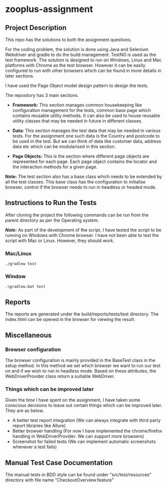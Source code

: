 ﻿# zooplus-assignment

## Project Description
This repo has the solutions to both the assignment questions. 

For the coding problem, the solution is done using Java and Selenium Webdriver and gradle to do the build management. TestNG is used as the test framework. The solution is designed to run on Windows, Linux and Mac platforms with Chrome as the test browser. However it can be easily configured to run with other browsers which can be found in more details in later sections.

I have used the Page Object model design pattern to design the tests. 

The repository has 3 main sections.
* <b>Framework:</b> This section manages common housekeeping like configuration management for the tests, common base page which contains reusable utility methods. It can also be used to house reusable utility classes that may be needed in future in different classes.

* <b>Data:</b> This section manages the test data that may be needed in various tests. For the assignment one such data is the Country and postcode to be used in the test. But we can think of data like customer data, address data etc which can be modularised in this section.

* <b>Page Objects:</b> This is the section where different page objects are represented for each page. Each page object contains the locator and the interaction methods for a given page.

<b>Note:</b> The test section also has a base class which needs to be extended by all the test classes. This base class has the configuration to initialise browser, control if the browser needs to run in headless or headed mode.

## Instructions to Run the Tests
After cloning the project the following commands can be run from the parent directory as per the Operating system.

<b><i>Note:</i></b> As part of the development of the script, I have tested the script to be running on Windows with Chrome browser. I have not been able to test the script with Mac or Linux. However, they should work. 

### Mac/Linux
<pre><code>./gradlew test</code></pre>

### Window 
<pre><code>.\gradlew.bat test</code></pre>

## Reports
The reports are generated under the build/reports/tests/test directory. The index.html can be opened in the browser for viewing the result.

## Miscellaneous

### Browser configuration
The browser configuration is mainly provided in the BaseTest class in the setup method. In this method we set which browser we want to run our test on and if we wish to run in headless mode. Based on these attributes, the WebDriverProvider class return a suitable WebDriver.

### Things which can be improved later
Given the time I have spent on the assignment, I have taken some conscious decisions to leave out certain things which can be improved later. They are as below. 

* A better test report integration (We can always integrate with third party report libraries like Allure)
* Better browser handling (For now I have implemented the chrome/firefox handling in WebDriverProvider. We can support more browsers)
* Screenshot for failed tests (We can implement automatic screenshots whenever a test fails)

## Manual Test Case Documentation
The manual tests in BDD style can be found under "src/test/resources" directory with file name "CheckoutOverview.feature"
